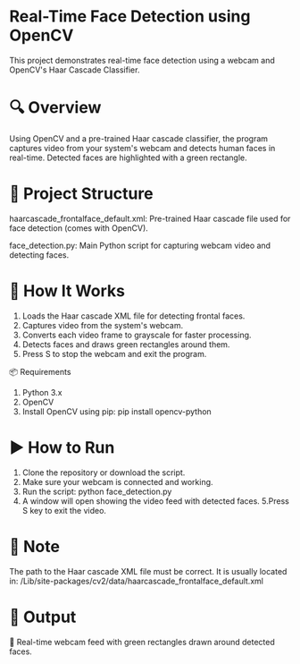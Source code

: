 # Real-Time Face Detection using OpenCV
This project demonstrates real-time face detection using a webcam and OpenCV's Haar Cascade Classifier.

# 🔍 Overview
Using OpenCV and a pre-trained Haar cascade classifier, the program captures video from your system's webcam and detects human faces in real-time. Detected faces are highlighted with a green rectangle.

# 📂 Project Structure
haarcascade_frontalface_default.xml: Pre-trained Haar cascade file used for face detection (comes with OpenCV).

face_detection.py: Main Python script for capturing webcam video and detecting faces.

# 🚀 How It Works
1. Loads the Haar cascade XML file for detecting frontal faces.
2. Captures video from the system's webcam.
3. Converts each video frame to grayscale for faster processing.
4. Detects faces and draws green rectangles around them.
5. Press S to stop the webcam and exit the program.

📦 Requirements
1. Python 3.x
2. OpenCV
3. Install OpenCV using pip:
      pip install opencv-python

# ▶️ How to Run
1. Clone the repository or download the script.
2. Make sure your webcam is connected and working.
3. Run the script:
     python face_detection.py
4. A window will open showing the video feed with detected faces.
5.Press S key to exit the video.

 # 🧠 Note
The path to the Haar cascade XML file must be correct. It is usually located in:
  <your-python-path>/Lib/site-packages/cv2/data/haarcascade_frontalface_default.xml

# 📸 Output
 🙌 Real-time webcam feed with green rectangles drawn around detected faces.


